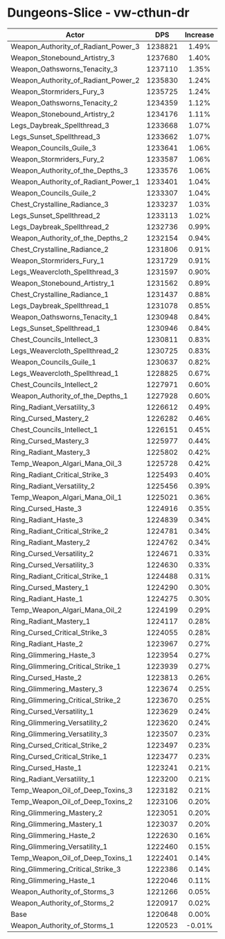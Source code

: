 # Dungeons-Slice - vw-cthun-dr
| Actor | DPS | Increase |
|---|:---:|:---:|
|Weapon_Authority_of_Radiant_Power_3|1238821|1.49%|
|Weapon_Stonebound_Artistry_3|1237680|1.40%|
|Weapon_Oathsworns_Tenacity_3|1237110|1.35%|
|Weapon_Authority_of_Radiant_Power_2|1235830|1.24%|
|Weapon_Stormriders_Fury_3|1235725|1.24%|
|Weapon_Oathsworns_Tenacity_2|1234359|1.12%|
|Weapon_Stonebound_Artistry_2|1234176|1.11%|
|Legs_Daybreak_Spellthread_3|1233668|1.07%|
|Legs_Sunset_Spellthread_3|1233662|1.07%|
|Weapon_Councils_Guile_3|1233641|1.06%|
|Weapon_Stormriders_Fury_2|1233587|1.06%|
|Weapon_Authority_of_the_Depths_3|1233576|1.06%|
|Weapon_Authority_of_Radiant_Power_1|1233401|1.04%|
|Weapon_Councils_Guile_2|1233307|1.04%|
|Chest_Crystalline_Radiance_3|1233237|1.03%|
|Legs_Sunset_Spellthread_2|1233113|1.02%|
|Legs_Daybreak_Spellthread_2|1232736|0.99%|
|Weapon_Authority_of_the_Depths_2|1232154|0.94%|
|Chest_Crystalline_Radiance_2|1231806|0.91%|
|Weapon_Stormriders_Fury_1|1231729|0.91%|
|Legs_Weavercloth_Spellthread_3|1231597|0.90%|
|Weapon_Stonebound_Artistry_1|1231562|0.89%|
|Chest_Crystalline_Radiance_1|1231437|0.88%|
|Legs_Daybreak_Spellthread_1|1231078|0.85%|
|Weapon_Oathsworns_Tenacity_1|1230948|0.84%|
|Legs_Sunset_Spellthread_1|1230946|0.84%|
|Chest_Councils_Intellect_3|1230811|0.83%|
|Legs_Weavercloth_Spellthread_2|1230725|0.83%|
|Weapon_Councils_Guile_1|1230637|0.82%|
|Legs_Weavercloth_Spellthread_1|1228825|0.67%|
|Chest_Councils_Intellect_2|1227971|0.60%|
|Weapon_Authority_of_the_Depths_1|1227928|0.60%|
|Ring_Radiant_Versatility_3|1226612|0.49%|
|Ring_Cursed_Mastery_2|1226282|0.46%|
|Chest_Councils_Intellect_1|1226151|0.45%|
|Ring_Cursed_Mastery_3|1225977|0.44%|
|Ring_Radiant_Mastery_3|1225802|0.42%|
|Temp_Weapon_Algari_Mana_Oil_3|1225728|0.42%|
|Ring_Radiant_Critical_Strike_3|1225493|0.40%|
|Ring_Radiant_Versatility_2|1225456|0.39%|
|Temp_Weapon_Algari_Mana_Oil_1|1225021|0.36%|
|Ring_Cursed_Haste_3|1224916|0.35%|
|Ring_Radiant_Haste_3|1224839|0.34%|
|Ring_Radiant_Critical_Strike_2|1224781|0.34%|
|Ring_Radiant_Mastery_2|1224762|0.34%|
|Ring_Cursed_Versatility_2|1224671|0.33%|
|Ring_Cursed_Versatility_3|1224630|0.33%|
|Ring_Radiant_Critical_Strike_1|1224488|0.31%|
|Ring_Cursed_Mastery_1|1224290|0.30%|
|Ring_Radiant_Haste_1|1224275|0.30%|
|Temp_Weapon_Algari_Mana_Oil_2|1224199|0.29%|
|Ring_Radiant_Mastery_1|1224117|0.28%|
|Ring_Cursed_Critical_Strike_3|1224055|0.28%|
|Ring_Radiant_Haste_2|1223967|0.27%|
|Ring_Glimmering_Haste_3|1223954|0.27%|
|Ring_Glimmering_Critical_Strike_1|1223939|0.27%|
|Ring_Cursed_Haste_2|1223813|0.26%|
|Ring_Glimmering_Mastery_3|1223674|0.25%|
|Ring_Glimmering_Critical_Strike_2|1223670|0.25%|
|Ring_Cursed_Versatility_1|1223629|0.24%|
|Ring_Glimmering_Versatility_2|1223620|0.24%|
|Ring_Glimmering_Versatility_3|1223507|0.23%|
|Ring_Cursed_Critical_Strike_2|1223497|0.23%|
|Ring_Cursed_Critical_Strike_1|1223477|0.23%|
|Ring_Cursed_Haste_1|1223241|0.21%|
|Ring_Radiant_Versatility_1|1223200|0.21%|
|Temp_Weapon_Oil_of_Deep_Toxins_3|1223182|0.21%|
|Temp_Weapon_Oil_of_Deep_Toxins_2|1223106|0.20%|
|Ring_Glimmering_Mastery_2|1223051|0.20%|
|Ring_Glimmering_Mastery_1|1223037|0.20%|
|Ring_Glimmering_Haste_2|1222630|0.16%|
|Ring_Glimmering_Versatility_1|1222460|0.15%|
|Temp_Weapon_Oil_of_Deep_Toxins_1|1222401|0.14%|
|Ring_Glimmering_Critical_Strike_3|1222386|0.14%|
|Ring_Glimmering_Haste_1|1222046|0.11%|
|Weapon_Authority_of_Storms_3|1221266|0.05%|
|Weapon_Authority_of_Storms_2|1220917|0.02%|
|Base|1220648|0.00%|
|Weapon_Authority_of_Storms_1|1220523|-0.01%|
